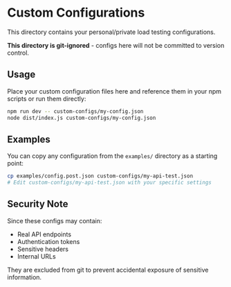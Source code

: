 # Custom Configurations

This directory contains your personal/private load testing configurations.

**This directory is git-ignored** - configs here will not be committed to version control.

## Usage

Place your custom configuration files here and reference them in your npm scripts or run them directly:

```bash
npm run dev -- custom-configs/my-config.json
node dist/index.js custom-configs/my-config.json
```

## Examples

You can copy any configuration from the `examples/` directory as a starting point:

```bash
cp examples/config.post.json custom-configs/my-api-test.json
# Edit custom-configs/my-api-test.json with your specific settings
```

## Security Note

Since these configs may contain:
- Real API endpoints
- Authentication tokens
- Sensitive headers
- Internal URLs

They are excluded from git to prevent accidental exposure of sensitive information.
